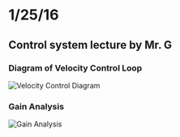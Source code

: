 # 1/25/16
## Control system lecture by Mr. G
### Diagram of Velocity Control Loop
![Velocity Control Diagram](2-3-16/Velocity-Control.jpg)

### Gain Analysis
![Gain Analysis](2-3-16/Gain-Analysis.jpg)
